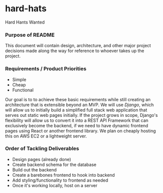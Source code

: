 # hard-hats
Hard Hants Wanted

### Purpose of README
This document will contain design, architecture, and other major project decisions made along the way for reference to whoever takes up the project.

### Requirements / Product Priorities
- Simple
- Cheap
- Functional

Our goal is to to achieve these basic requirements while still creating an architecture that is extensible beyond an MVP.
We will use *Django*, which will allow us to initially build a simplified full stack web application that serves out static web pages initially. If the project grows in scope, Django's flexibility will allow us to convert it into a REST API Framework that can exclusively become the backend, if we need to have dynamic frontend pages using React or another frontend library.
We plan on cheaply hosting this on AWS EC2 or a lightweight server.

### Order of Tackling Deliverables
- Design pages (already done)
- Create backend schema for the database
- Build out the backend
- Create a barebones frontend to hook into backend
- Add styling/functionality to frontend as needed
- Once it's working locally, host on a server
